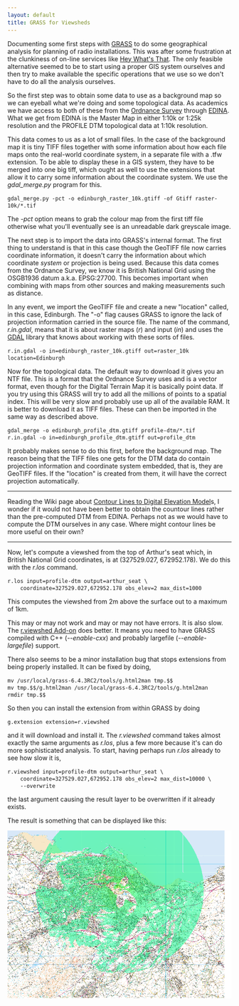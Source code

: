 ```yaml
---
layout: default
title: GRASS for Viewsheds
---
```


Documenting some first steps with [GRASS] to do some geographical
analysis for planning of radio installations. This was after some
frustration at the clunkiness of on-line services like [Hey What's
That]. The only feasible alternative seemed to be to start using a
proper GIS system ourselves and then try to make available the 
specific operations that we use so we don't have to do all the
analysis ourselves.

[GRASS]: http://grass.osgeo.org/
[Hey What's That]: http://www.heywhatsthat.com/

So the first step was to obtain some data to use as a background map
so we can eyeball what we're doing and some topological data. As
academics we have access to both of these from the [Ordnance Survey]
through [EDINA]. What we get from EDINA is the Master Map in
either 1:10k or 1:25k resolution and the PROFILE DTM topological data 
at 1:10k resolution.

[Ordnance Survey]: http://www.ordnancesurvey.co.uk/
[EDINA]: http://edina.ac.uk/

This data comes to us as a lot of small files. In the case of the
background map it is tiny TIFF files together with some information
about how each file maps onto the real-world coordinate system, in a
separate file with a .tfw extension. To be able to display these in a
GIS system, they have to be merged into one big tiff, which ought as
well to use the extensions that allow it to carry some information
about the coordinate system. We use the *gdal_merge.py* program for
this. 

    gdal_merge.py -pct -o edinburgh_raster_10k.gtiff -of Gtiff raster-10k/*.tif

The *-pct* option means to grab the colour map from the first tiff
file otherwise what you'll eventually see is an unreadable dark
greyscale image.

The next step is to import the data into GRASS's internal format. The
first thing to understand is that in this case though the GeoTIFF file
now carries coordinate information, it doesn't carry the information
about which coordinate *system* or projection is being used. Because
this data comes from the Ordnance Survey, we know it is British
National Grid using the OSGB1936 datum a.k.a. EPSG:27700. This becomes
important when combining with maps from other sources and making
measurements such as distance.

In any event, we import the GeoTIFF file and create a new "location"
called, in this case, Edinburgh. The "-o" flag causes GRASS to ignore
the lack of projection information carried in the source file. The
name of the command, *r.in.gdal*, means that it is about raster maps
(*r*) and input (*in*) and uses the [GDAL] library that knows about
working with these sorts of files.

    r.in.gdal -o in=edinburgh_raster_10k.gtiff out=raster_10k location=Edinburgh

[GDAL]: http://trac.osgeo.org/gdal

Now for the topological data. The default way to download it gives you
an NTF file. This is a format that the Ordnance Survey uses and is a
vector format, even though for the Digital Terrain Map it is basically
point data. If you try using this GRASS will try to add all the
millions of points to a spatial index. This will be very slow and
probably use up all of the available RAM. It is better to download it
as TIFF files. These can then be imported in the same way as described
above. 

    gdal_merge -o edinburgh_profile_dtm.gtiff profile-dtm/*.tif
    r.in.gdal -o in=edinburgh_profile_dtm.gtiff out=profile_dtm

It probably makes sense to do this first, before the background
map. The reason being that the TIFF files one gets for the DTM data do
contain projection information and coordinate system embedded, that
is, they are GeoTIFF files. If the "location" is created from them,
it will have the correct projection automatically.

----

Reading the Wiki page about [Contour Lines to Digital Elevation
Model]s, I wonder if it would not have been better to obtain the
countour lines rather than the pre-computed DTM from EDINA. Perhaps
not as we would have to compute the DTM ourselves in any case. Where
might contour lines be more useful on their own?

[Contour Lines to Digital Elevation Model]: http://grasswiki.osgeo.org/wiki/Contour_lines_to_DEM

----

Now, let's compute a viewshed from the top of Arthur's seat which, in
British National Grid coordinates, is at (327529.027, 672952.178). We
do this with the *r.los* command.

    r.los input=profile-dtm output=arthur_seat \
        coordinate=327529.027,672952.178 obs_elev=2 max_dist=1000

This computes the viewshed from 2m above the surface out to a
maximum of 1km.

This may or may not work and may or may not have errors. It is also
slow. The [r.viewshed Add-on] does better. It means you need to have
GRASS compiled with C++ (*--enable-cxx*) and probably largefile
(*--enable-largefile*) support.

There also seems to be a minor installation bug that stops extensions
from being properly installed. It can be fixed by doing,

    mv /usr/local/grass-6.4.3RC2/tools/g.html2man tmp.$$
    mv tmp.$$/g.html2man /usr/local/grass-6.4.3RC2/tools/g.html2man
    rmdir tmp.$$

So then you can install the extension from within GRASS by doing

    g.extension extension=r.viewshed

and it will download and install it. The *r.viewshed* command takes
almost exactly the same arguments as *r.los*, plus a few more because
it's can do more sophisticated analysis. To start, having perhaps run
*r.los* already to see how slow it is,

    r.viewshed input=profile-dtm output=arthur_seat \
        coordinate=327529.027,672952.178 obs_elev=2 max_dist=10000 \
        --overwrite 

the last argument causing the result layer to be overwritten if it
already exists.

[r.viewshed Add-on]: http://grasswiki.osgeo.org/wiki/GRASS_AddOns#r.viewshed

The result is something that can be displayed like this:

<div class="image" style="width: 100%; text-align: center;">
  <img src="arthurs_seat_viewshed.png" alt="Arthur's Seat Viewshed" />
</div>
